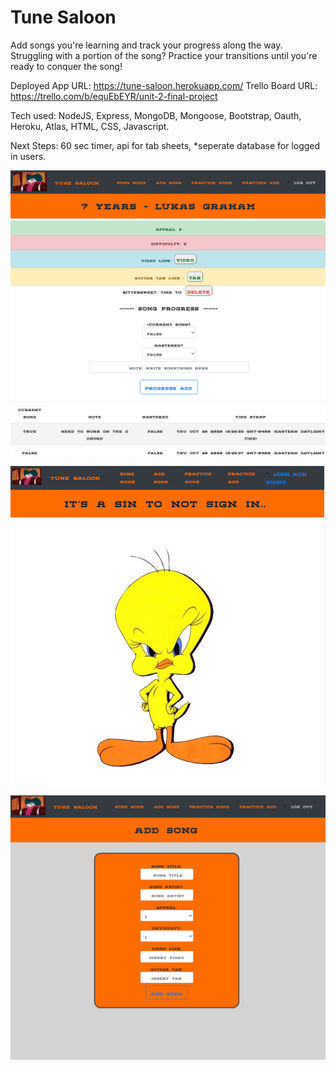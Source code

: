 #  Tune Saloon 


Add songs you're learning and track your progress along the way. Struggling with a portion of the song? Practice your transitions until you're ready to conquer the song! 


Deployed App URL:
https://tune-saloon.herokuapp.com/
Trello Board URL:
https://trello.com/b/equEbEYR/unit-2-final-project

Tech used: NodeJS, Express, MongoDB, Mongoose, Bootstrap, Oauth, Heroku, Atlas, HTML, CSS, Javascript.

Next Steps: 60 sec timer, api for tab sheets, *seperate database for logged in users.


![Image of Yaktocat](https://github.com/mattdhol/Tune-Saloon/blob/master/public/images/readme%20images/songprogress.png)

![Image of Yaktocat](https://github.com/mattdhol/Tune-Saloon/blob/master/public/images/readme%20images/tweet.png)

![Image of Yaktocat](https://github.com/mattdhol/Tune-Saloon/blob/master/public/images/readme%20images/addsong.png)
